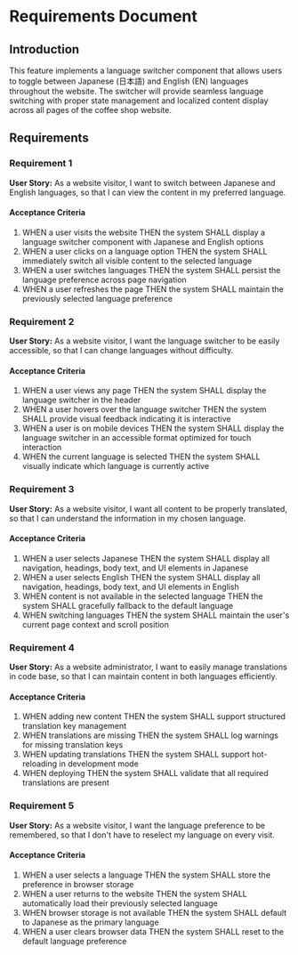 # Requirements Document

## Introduction

This feature implements a language switcher component that allows users to toggle between Japanese (日本語) and English (EN) languages throughout the website. The switcher will provide seamless language switching with proper state management and localized content display across all pages of the coffee shop website.

## Requirements

### Requirement 1

**User Story:** As a website visitor, I want to switch between Japanese and English languages, so that I can view the content in my preferred language.

#### Acceptance Criteria

1. WHEN a user visits the website THEN the system SHALL display a language switcher component with Japanese and English options
2. WHEN a user clicks on a language option THEN the system SHALL immediately switch all visible content to the selected language
3. WHEN a user switches languages THEN the system SHALL persist the language preference across page navigation
4. WHEN a user refreshes the page THEN the system SHALL maintain the previously selected language preference

### Requirement 2

**User Story:** As a website visitor, I want the language switcher to be easily accessible, so that I can change languages without difficulty.

#### Acceptance Criteria

1. WHEN a user views any page THEN the system SHALL display the language switcher in the header
2. WHEN a user hovers over the language switcher THEN the system SHALL provide visual feedback indicating it is interactive
3. WHEN a user is on mobile devices THEN the system SHALL display the language switcher in an accessible format optimized for touch interaction
4. WHEN the current language is selected THEN the system SHALL visually indicate which language is currently active

### Requirement 3

**User Story:** As a website visitor, I want all content to be properly translated, so that I can understand the information in my chosen language.

#### Acceptance Criteria

1. WHEN a user selects Japanese THEN the system SHALL display all navigation, headings, body text, and UI elements in Japanese
2. WHEN a user selects English THEN the system SHALL display all navigation, headings, body text, and UI elements in English
3. WHEN content is not available in the selected language THEN the system SHALL gracefully fallback to the default language
4. WHEN switching languages THEN the system SHALL maintain the user's current page context and scroll position

### Requirement 4

**User Story:** As a website administrator, I want to easily manage translations in code base, so that I can maintain content in both languages efficiently.

#### Acceptance Criteria

1. WHEN adding new content THEN the system SHALL support structured translation key management
2. WHEN translations are missing THEN the system SHALL log warnings for missing translation keys
3. WHEN updating translations THEN the system SHALL support hot-reloading in development mode
4. WHEN deploying THEN the system SHALL validate that all required translations are present

### Requirement 5

**User Story:** As a website visitor, I want the language preference to be remembered, so that I don't have to reselect my language on every visit.

#### Acceptance Criteria

1. WHEN a user selects a language THEN the system SHALL store the preference in browser storage
2. WHEN a user returns to the website THEN the system SHALL automatically load their previously selected language
3. WHEN browser storage is not available THEN the system SHALL default to Japanese as the primary language
4. WHEN a user clears browser data THEN the system SHALL reset to the default language preference